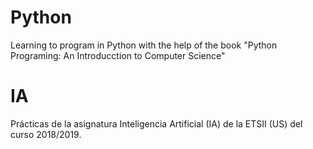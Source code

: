 #  Python
Learning to program in Python with the help of the book 
"Python Programing: An Introducction to Computer Science"

#  IA
Prácticas de la asignatura Inteligencia Artificial (IA) de la ETSII (US) del curso 2018/2019.